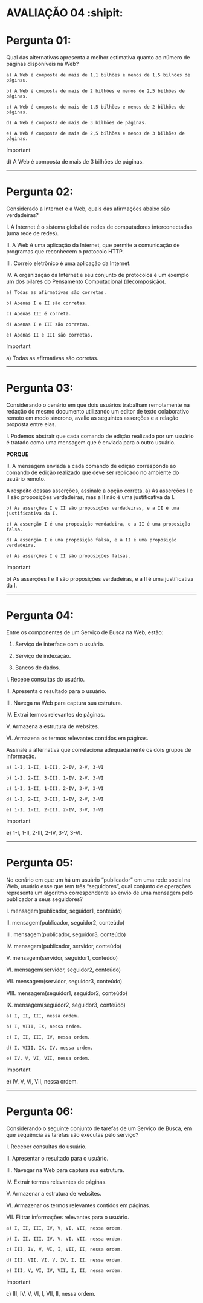 # AVALIAÇÃO 04 :shipit:

# Pergunta 01:
Qual das alternativas apresenta a melhor estimativa quanto ao número de páginas disponíveis na Web?

    a) A Web é composta de mais de 1,1 bilhões e menos de 1,5 bilhões de páginas.

    b) A Web é composta de mais de 2 bilhões e menos de 2,5 bilhões de páginas.

    c) A Web é composta de mais de 1,5 bilhões e menos de 2 bilhões de páginas.

    d) A Web é composta de mais de 3 bilhões de páginas. 

    e) A Web é composta de mais de 2,5 bilhões e menos de 3 bilhões de páginas. 

> [!IMPORTANT]
> d) A Web é composta de mais de 3 bilhões de páginas. 

-------

# Pergunta 02:
Considerado a Internet e a Web, quais das afirmações abaixo são verdadeiras? 

I. A Internet é o sistema global de redes de computadores interconectadas (uma rede de redes). 

II. A Web é uma aplicação da Internet, que permite a comunicação de programas que reconhecem o protocolo HTTP. 

III. Correio eletrônico é uma aplicação da Internet. 

IV. A organização da Internet e seu conjunto de protocolos é um exemplo um dos pilares do Pensamento Computacional (decomposição).

    a) Todas as afirmativas são corretas. 

    b) Apenas I e II são corretas.

    c) Apenas III é correta. 

    d) Apenas I e III são corretas.

    e) Apenas II e III são corretas.

> [!IMPORTANT]
> a) Todas as afirmativas são corretas. 

-------

# Pergunta 03:
Considerando o cenário em que dois usuários trabalham remotamente na redação do mesmo documento utilizando um editor de texto colaborativo remoto em modo síncrono, avalie as seguintes asserções e a relação proposta entre elas. 

I. Podemos abstrair que cada comando de edição realizado por um usuário é tratado como uma mensagem que é enviada para o outro usuário. 

**PORQUE** 

II. A mensagem enviada a cada comando de edição corresponde ao comando de edição realizado que deve ser replicado no ambiente do usuário remoto. 

A respeito dessas asserções, assinale a opção correta.
    a) As asserções I e II são proposições verdadeiras, mas a II não é uma justificativa da I. 
 
    b) As asserções I e II são proposições verdadeiras, e a II é uma justificativa da I. 

    c) A asserção I é uma proposição verdadeira, e a II é uma proposição falsa.

    d) A asserção I é uma proposição falsa, e a II é uma proposição verdadeira.

    e) As asserções I e II são proposições falsas. 

> [!IMPORTANT]
>b) As asserções I e II são proposições verdadeiras, e a II é uma justificativa da I. 

-------

# Pergunta 04:
Entre os componentes de um Serviço de Busca na Web, estão: 

1. Serviço de interface com o usuário. 

2. Serviço de indexação. 

3. Bancos de dados. 


I. Recebe consultas do usuário. 

II. Apresenta o resultado para o usuário. 

III. Navega na Web para captura sua estrutura. 

IV. Extrai termos relevantes de páginas. 

V. Armazena a estrutura de websites. 

VI. Armazena os termos relevantes contidos em páginas. 

Assinale a alternativa que correlaciona adequadamente os dois grupos de informação.

    a) 1-I, 1-II, 1-III, 2-IV, 2-V, 3-VI

    b) 1-I, 2-II, 3-III, 1-IV, 2-V, 3-VI

    c) 1-I, 1-II, 1-III, 2-IV, 3-V, 3-VI

    d) 1-I, 2-II, 3-III, 1-IV, 2-V, 3-VI

    e) 1-I, 1-II, 2-III, 2-IV, 3-V, 3-VI

> [!IMPORTANT]
>e) 1-I, 1-II, 2-III, 2-IV, 3-V, 3-VI.

-------

# Pergunta 05:
No cenário em que um há um usuário “publicador” em uma rede social na Web, usuário esse que tem três “seguidores”, qual conjunto de operações representa um algoritmo correspondente ao envio de uma mensagem pelo publicador a seus seguidores? 

I. mensagem(publicador, seguidor1, conteúdo) 

II. mensagem(publicador, seguidor2, conteúdo) 

III. mensagem(publicador, seguidor3, conteúdo) 

IV. mensagem(publicador, servidor, conteúdo) 

V. mensagem(servidor, seguidor1, conteúdo) 

VI. mensagem(servidor, seguidor2, conteúdo) 

VII. mensagem(servidor, seguidor3, conteúdo) 

VIII. mensagem(seguidor1, seguidor2, conteúdo) 

IX. mensagem(seguidor2, seguidor3, conteúdo)

    a) I, II, III, nessa ordem.

    b) I, VIII, IX, nessa ordem.

    c) I, II, III, IV, nessa ordem.

    d) I, VIII, IX, IV, nessa ordem.

    e) IV, V, VI, VII, nessa ordem.

> [!IMPORTANT]
>e) IV, V, VI, VII, nessa ordem.

-------

# Pergunta 06:
Considerando o seguinte conjunto de tarefas de um Serviço de Busca, em que sequência as tarefas são executas pelo serviço?  

I.   Receber consultas do usuário. 

II. Apresentar o resultado para o usuário. 

III. Navegar na Web para captura sua estrutura. 

IV. Extrair termos relevantes de páginas. 

V. Armazenar a estrutura de websites. 

VI. Armazenar os termos relevantes contidos em páginas. 

VII. Filtrar informações relevantes para o usuário.

    a) I, II, III, IV, V, VI, VII, nessa ordem.

    b) I, II, III, IV, V, VI, VII, nessa ordem.
 
    c) III, IV, V, VI, I, VII, II, nessa ordem.

    d) III, VII, VI, V, IV, I, II, nessa ordem.

    e) III, V, VI, IV, VII, I, II, nessa ordem.

> [!IMPORTANT]
>c) III, IV, V, VI, I, VII, II, nessa ordem.


